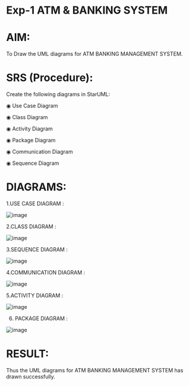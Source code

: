 # Exp-1 ATM & BANKING SYSTEM

# AIM:

To Draw the UML diagrams for ATM BANKING MANAGEMENT SYSTEM.

# SRS (Procedure):

Create the following diagrams in StarUML:

◉ Use Case Diagram

◉ Class Diagram

◉ Activity Diagram

◉ Package Diagram

◉ Communication Diagram

◉ Sequence Diagram

# DIAGRAMS:

1.USE CASE DIAGRAM :

![image](https://github.com/user-attachments/assets/78068508-8a10-44ae-b73e-0cc73e843529)

2.CLASS DIAGRAM :

![image](https://github.com/user-attachments/assets/9e37e4f4-e026-497a-906d-8f587ddd2250)

3.SEQUENCE DIAGRAM :

![image](https://github.com/user-attachments/assets/f561dde1-09d8-4228-973e-d16226671a73)

4.COMMUNICATION DIAGRAM :

![image](https://github.com/user-attachments/assets/72688d29-172a-4114-b958-bb6912718f71)

5.ACTIVITY DIAGRAM :

![image](https://github.com/user-attachments/assets/e79bfad2-1751-4951-8dad-6ac95d3e099a)

6. PACKAGE DIAGRAM :

![image](https://github.com/user-attachments/assets/40078d98-d3bd-4328-acc6-b09f4394fdcf)

# RESULT:

Thus the UML diagrams for ATM BANKING MANAGEMENT SYSTEM has drawn successfully.
